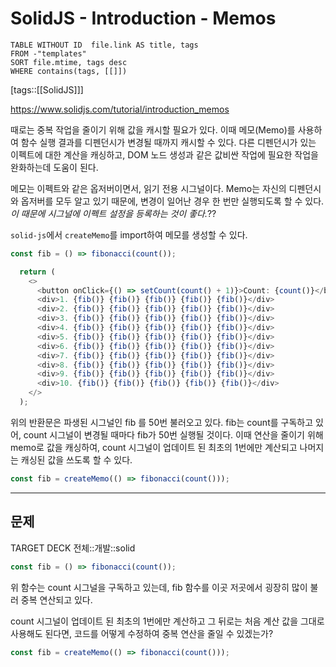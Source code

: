 # SolidJS - Introduction - Memos
<!--Basic Template V0.0.2 Start -->
```dataview
TABLE WITHOUT ID  file.link AS title, tags
FROM -"templates"
SORT file.mtime, tags desc
WHERE contains(tags, [[]])
```
<!--Basic Template V0.0.2 End -->
[tags::[[SolidJS]]]

https://www.solidjs.com/tutorial/introduction_memos

때로는 중복 작업을 줄이기 위해 값을 캐시할 필요가 있다. 이때 메모(Memo)를 사용하여 함수 실행 결과를 디펜던시가 변경될 때까지 캐시할 수 있다. 다른 디펜던시가 있는 이펙트에 대한 계산을 캐싱하고, DOM 노드 생성과 같은 값비싼 작업에 필요한 작업을 완화하는데 도움이 된다.

메모는 이펙트와 같은 옵저버이면서, 읽기 전용 시그널이다. Memo는 자신의 디펜던시와 옵저버를 모두 알고 있기 때문에, 변경이 일어난 경우 한 번만 실행되도록 할 수 있다. _이 때문에 시그널에 이펙트 설정을 등록하는 것이 좋다._??

`solid-js`에서 `createMemo`를 import하여 메모를 생성할 수 있다.

```ts
const fib = () => fibonacci(count());

  return (
    <>
      <button onClick={() => setCount(count() + 1)}>Count: {count()}</button>
      <div>1. {fib()} {fib()} {fib()} {fib()} {fib()}</div>
      <div>2. {fib()} {fib()} {fib()} {fib()} {fib()}</div>
      <div>3. {fib()} {fib()} {fib()} {fib()} {fib()}</div>
      <div>4. {fib()} {fib()} {fib()} {fib()} {fib()}</div>
      <div>5. {fib()} {fib()} {fib()} {fib()} {fib()}</div>
      <div>6. {fib()} {fib()} {fib()} {fib()} {fib()}</div>
      <div>7. {fib()} {fib()} {fib()} {fib()} {fib()}</div>
      <div>8. {fib()} {fib()} {fib()} {fib()} {fib()}</div>
      <div>9. {fib()} {fib()} {fib()} {fib()} {fib()}</div>
      <div>10. {fib()} {fib()} {fib()} {fib()} {fib()}</div>
    </>
  );
```

위의 반환문은 파생된 시그널인 fib 를 50번 불러오고 있다. fib는 count를 구독하고 있어, count 시그널이 변경될 때마다 fib가 50번 실행될 것이다. 이때 연산을 줄이기 위해 memo로 값을 캐싱하여, count 시그널이 업데이트 된 최초의 1번에만 계산되고 나머지는 캐싱된 값을 쓰도록 할 수 있다.

```ts
const fib = createMemo(() => fibonacci(count()));
```

---

## 문제

TARGET DECK
전체::개발::solid

<!--ankiQ-->

```ts
const fib = () => fibonacci(count());
```

위 함수는 count 시그널을 구독하고 있는데, fib 함수를 이곳 저곳에서 굉장히 많이 불러 중복 연산되고 있다.

count 시그널이 업데이트 된 최초의 1번에만 계산하고 그 뒤로는 처음 계산 값을 그대로 사용해도 된다면, 코드를 어떻게 수정하여 중복 연산을 줄일 수 있겠는가?

<!--ankiA-->

```ts
const fib = createMemo(() => fibonacci(count()));
```

<!--ankiE-->
<!--ID: 1664946251797-->
